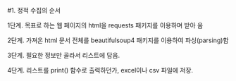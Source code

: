 #1. 정적 수집의 순서

1단계. 목표로 하는 웹 페이지의 html을 requests 패키지를 이용하며 받아 옴

2단계. 가져온 html 문서 전체를 beautifulsoup4 패키지를 이용하여 파싱(parsing)함

3단계. 필요한 정보만 골라서 리스트에 담음.

4단계. 리스트를 print() 함수로 출력하던가, excel이나 csv 파일에 저장.

 